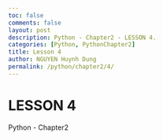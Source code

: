 ```yaml
---
toc: false
comments: false
layout: post
description: Python - Chapter2 - LESSON 4.
categories: [Python, PythonChapter2]
title: Lesson 4
author: NGUYEN Huynh Dung
permalink: /python/chapter2/4/
---
```


# LESSON 4
Python - Chapter2



